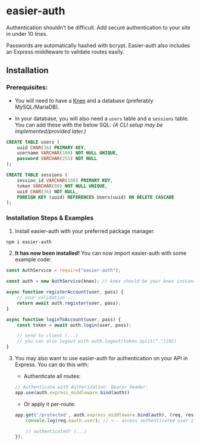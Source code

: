 # easier-auth
Authentication shouldn't be difficult. Add secure authentication to your site in under 10 lines.

Passwords are automatically hashed with bcrypt. Easier-auth also includes an Express middleware to validate routes easily.

## Installation

### Prerequisites:

* You will need to have a [Knex](https://knexjs.org/guide/) and a database (preferably MySQL/MariaDB).

* In your database, you will also need a `users` table and a `sessions` table. You can add these with the below SQL: *(A CLI setup may be implemented/provided later.)*
```sql 
CREATE TABLE users (
    uuid CHAR(36) PRIMARY KEY,
    username VARCHAR(100) NOT NULL UNIQUE,
    password VARCHAR(255) NOT NULL
);

CREATE TABLE sessions (
    session_id VARCHAR(100) PRIMARY KEY,
    token VARCHAR(80) NOT NULL UNIQUE,
    uuid CHAR(36) NOT NULL,
    FOREIGN KEY (uuid) REFERENCES Users(uuid) ON DELETE CASCADE
);
```

### Installation Steps & Examples

1. Install easier-auth with your preferred package manager.
```bash
npm i easier-auth
```

2. **It has now been installed!** You can now import easier-auth with some example code:

```js
const AuthService = require("easier-auth");

const auth = new AuthService(knex); // knex should be your knex instance

async function registerAccount(user, pass) {
    // your validation ...
    return await auth.register(user, pass);
}

async function loginToAccount(user, pass) {
    const token = await auth.login(user, pass); 

    // send to client (...)
    // you can also logout with auth.logout(token.split(".")[0])
}
```

3. You may also want to use easier-auth for authentication on your API in Express. You can do this with:
    * Authenticate all routes:
    ```js
    // Authenticate with Authorization: Bearer header:
    app.use(auth.express_middleware.bind(auth))
    ```

    * Or apply it per-route:
    ```js
    app.get('/protected', auth.express_middleware.bind(auth), (req, res) => {
        console.log(req.eauth.user); // <-- access authenticated user info: id, username, provided token

        // authenticated! (...)
    });
    ```
